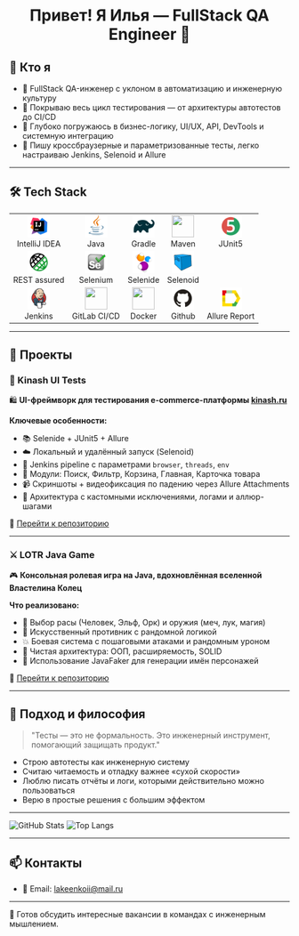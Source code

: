 <h1 align="center">Привет! Я Илья — FullStack QA Engineer 🚀</h1>

## 🧠 Кто я

- 🧪 FullStack QA-инженер с уклоном в автоматизацию и инженерную культуру
- 🧰 Покрываю весь цикл тестирования — от архитектуры автотестов до CI/CD
- 🧬 Глубоко погружаюсь в бизнес-логику, UI/UX, API, DevTools и системную интеграцию
- 🧩 Пишу кроссбраузерные и параметризованные тесты, легко настраиваю Jenkins, Selenoid и Allure

---

## 🛠️ Tech Stack
<table>
<tbody>
<tr>
<td align="center"><src="https://www.jetbrains.com/idea/"><img src="https://github.com/LakeenkoI/LakeenkoI/blob/main/Attachments/Intelij_IDEA.svg" width="40" height="40"><br>IntelliJ IDEA</td>
<td align="center"><src="https://www.jetbrains.com/idea/"><img src="https://github.com/LakeenkoI/LakeenkoI/blob/main/Attachments/Java.svg" width="40" height="40"><br>Java</td>
<td align="center"><src="https://www.jetbrains.com/idea/"><img src="https://github.com/LakeenkoI/LakeenkoI/blob/main/Attachments/Gradle.svg" width="40" height="40"><br>Gradle</td>
<td align="center"><src="https://www.jetbrains.com/idea/"><img src="https://cdn.jsdelivr.net/gh/devicons/devicon@latest/icons/maven/maven-original-wordmark.svg" width="40" height="40"><br>Maven</td>
<td align="center"><src="https://www.jetbrains.com/idea/"><img src="https://github.com/LakeenkoI/LakeenkoI/blob/main/Attachments/JUnit5.svg" width="40" height="40"><br>JUnit5</td>
</tr>
<tr>
<td align="center"><src="https://www.jetbrains.com/idea/"><img src="https://github.com/LakeenkoI/LakeenkoI/blob/main/Attachments/RestAssured.svg" width="40" height="40"><br>REST assured</td>
<td align="center"><src="https://www.jetbrains.com/idea/"><img src="https://github.com/LakeenkoI/LakeenkoI/blob/main/Attachments/Selenium(2).svg" width="40" height="40"><br>Selenium</td>
<td align="center"><src="https://www.jetbrains.com/idea/"><img src="https://github.com/LakeenkoI/LakeenkoI/blob/main/Attachments/Selenide.svg" width="40" height="40"><br>Selenide</td>
<td align="center"><src="https://www.jetbrains.com/idea/"><img src="https://github.com/LakeenkoI/LakeenkoI/blob/main/Attachments/Selenoid.svg" width="40" height="40"><br>Selenoid</td>
</tr>
<tr>
<td align="center"><src="https://www.jetbrains.com/idea/"><img src="https://github.com/LakeenkoI/LakeenkoI/blob/main/Attachments/Jenkins.svg" width="40" height="40"><br>Jenkins</td>
<td align="center"><src="https://www.jetbrains.com/idea/"><img src="https://cdn.jsdelivr.net/gh/devicons/devicon@latest/icons/gitlab/gitlab-original.svg" width="40" height="40"><br>GitLab CI/CD</td>
<td align="center"><src="https://www.jetbrains.com/idea/"><img src="https://cdn.jsdelivr.net/gh/devicons/devicon@latest/icons/docker/docker-original.svg" width="40" height="40"><br>Docker</td>
<td align="center"><src="https://www.jetbrains.com/idea/"><img src="https://github.com/LakeenkoI/LakeenkoI/blob/main/Attachments/Github.svg" width="40" height="40"><br>Github</td>
<td align="center"><src="https://www.jetbrains.com/idea/"><img src="https://github.com/LakeenkoI/LakeenkoI/blob/main/Attachments/Allure.svg" width="40" height="40"><br>Allure Report</td>
</tr>
</tbody>
</table>

---

## 🚀 Проекты

### 🧪 Kinash UI Tests  
🛍️ **UI-фреймворк для тестирования e-commerce-платформы [kinash.ru](https://kinash.ru/)**

**Ключевые особенности:**
- 📚 Selenide + JUnit5 + Allure
- ☁️ Локальный и удалённый запуск (Selenoid)
- 🔁 Jenkins pipeline с параметрами `browser`, `threads`, `env`
- 🧩 Модули: Поиск, Фильтр, Корзина, Главная, Карточка товара
- 📹 Скриншоты + видеофиксация по падению через Allure Attachments
- 🧠 Архитектура с кастомными исключениями, логами и аллюр-шагами

🔗 [Перейти к репозиторию](https://github.com/LakeenkoI/kinash-ui-test)

---

### ⚔️ LOTR Java Game  
🎮 **Консольная ролевая игра на Java, вдохновлённая вселенной Властелина Колец**

**Что реализовано:**
- 👥 Выбор расы (Человек, Эльф, Орк) и оружия (меч, лук, магия)
- 🧠 Искусственный противник с рандомной логикой
- 💥 Боевая система с пошаговыми атаками и рандомным уроном
- 🧱 Чистая архитектура: ООП, расширяемость, SOLID
- 🧪 Использование JavaFaker для генерации имён персонажей

🔗 [Перейти к репозиторию](https://github.com/LakeenkoI/lotr-java-game)

---

## 🧭 Подход и философия

> "Тесты — это не формальность. Это инженерный инструмент, помогающий защищать продукт."

- Строю автотесты как инженерную систему
- Считаю читаемость и отладку важнее «сухой скорости»
- Люблю писать отчёты и логи, которыми действительно можно пользоваться
- Верю в простые решения с большим эффектом

---

![GitHub Stats](https://github-readme-stats.vercel.app/api?username=LakeenkoI&show_icons=true&theme=radical)
![Top Langs](https://github-readme-stats.vercel.app/api/top-langs/?username=LakeenkoI&layout=compact&theme=radical)

---

## 📫 Контакты

- 📧 Email: lakeenkoii@mail.ru

---

🎯 Готов обсудить интересные вакансии в командах с инженерным мышлением.
